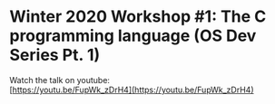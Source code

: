 # Winter 2020 Workshop #1: The C programming language (OS Dev Series Pt. 1)
Watch the talk on youtube:  
[https://youtu.be/FupWk_zDrH4](https://youtu.be/FupWk_zDrH4)

